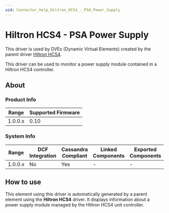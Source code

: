 ```yaml
---
uid: Connector_help_Hiltron_HCS4_-_PSA_Power_Supply
---
```


# Hiltron HCS4 - PSA Power Supply

This driver is used by DVEs (Dynamic Virtual Elements) created by the parent driver [Hiltron HCS4](xref:Connector_help_Hiltron_HCS4).

This driver can be used to monitor a power supply module contained in a Hiltron HCS4 controller.

## About

### Product Info

| **Range** | **Supported Firmware** |
|-----------|------------------------|
| 1.0.0.x   | 0.10                   |

### System Info

| **Range** | **DCF Integration** | **Cassandra Compliant** | **Linked Components** | **Exported Components** |
|-----------|---------------------|-------------------------|-----------------------|-------------------------|
| 1.0.0.x   | No                  | Yes                     | \-                    | \-                      |

## How to use

This element using this driver is automatically generated by a parent element using the **Hiltron HCS4** driver. It displays information about a power supply module managed by the Hiltron HCS4 unit controller.
